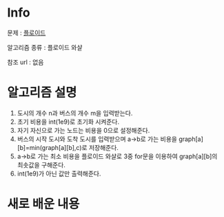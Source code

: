 # Info

문제 : [플로이드](https://www.acmicpc.net/problem/11404)

알고리즘 종류 : 플로이드 와샬

참조 url : 없음

# 알고리즘 설명

1. 도시의 개수 n과 버스의 개수 m을 입력받는다.
2. 초기 비용을 int(1e9)로 초기화 시켜준다.
3. 자기 자신으로 가는 노드는 비용을 0으로 설정해준다.
4. 버스의 시작 도시와 도착 도시를 입력받으며 a->b로 가는 비용을 graph[a][b]=min(graph[a][b],c)로 저장해준다.
5. a->b로 가는 최소 비용을 플로이드 와샬로 3중 for문을 이용하여 graph[a][b]의 최솟값을 구해준다.
6. int(1e9)가 아닌 값만 출력해준다.

# 새로 배운 내용
